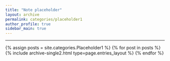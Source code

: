 ```yaml
---
title: "Note placeholder"
layout: archive
permalink: categories/placeholder1
author_profile: true
sidebar_main: true
---
```


<!-- 공백이 포함되어 있는 카테고리 이름의 경우 site.categories['a b c'] 이런식으로! -->

***

{% assign posts = site.categories.Placeholder1 %}
{% for post in posts %} {% include archive-single2.html type=page.entries_layout %} {% endfor %}